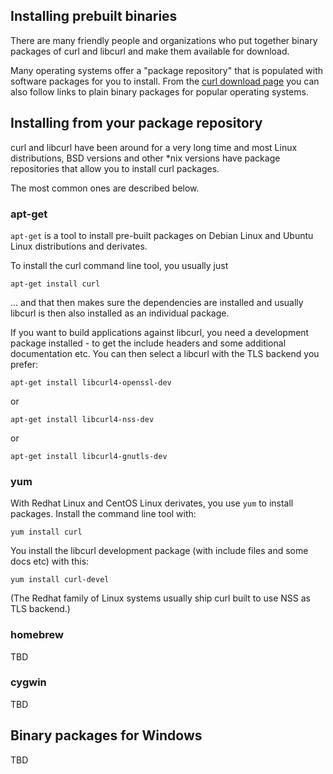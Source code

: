 ## Installing prebuilt binaries

There are many friendly people and organizations who put together binary
packages of curl and libcurl and make them available for download.

Many operating systems offer a "package repository" that is populated with
software packages for you to install. From the [curl download
page](http://curl.haxx.se/download.html) you can also follow links to plain
binary packages for popular operating systems.

## Installing from your package repository

curl and libcurl have been around for a very long time and most Linux
distributions, BSD versions and other *nix versions have package repositories
that allow you to install curl packages.

The most common ones are described below.

### apt-get

`apt-get` is a tool to install pre-built packages on Debian Linux and Ubuntu
Linux distributions and derivates.

To install the curl command line tool, you usually just

    apt-get install curl

... and that then makes sure the dependencies are installed and usually
libcurl is then also installed as an individual package.

If you want to build applications against libcurl, you need a development
package installed - to get the include headers and some additional
documentation etc. You can then select a libcurl with the TLS backend you
prefer:

    apt-get install libcurl4-openssl-dev

or

    apt-get install libcurl4-nss-dev

or

    apt-get install libcurl4-gnutls-dev

### yum

With Redhat Linux and CentOS Linux derivates, you use `yum` to install
packages. Install the command line tool with:

    yum install curl

You install the libcurl development package (with include files and some docs
etc) with this:

    yum install curl-devel

(The Redhat family of Linux systems usually ship curl built to use NSS as TLS
backend.)

### homebrew

TBD

### cygwin

TBD

## Binary packages for Windows

TBD
